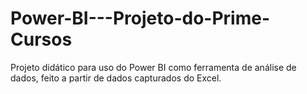 # Power-BI---Projeto-do-Prime-Cursos
Projeto didático para uso do Power BI como ferramenta de análise de dados, feito a partir de dados capturados do Excel.
